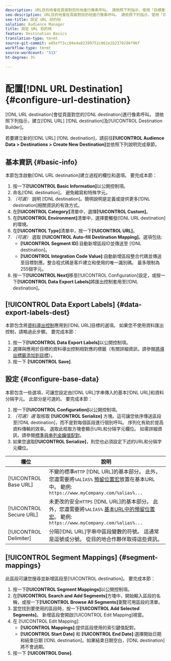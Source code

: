 ```yaml
---
description: URL目的地會從頁面對目的地進行像素呼叫。 請依照下列指示，使用「目標產生器」建立URL目標。
seo-description: URL目的地會從頁面對目的地進行像素呼叫。 請依照下列指示，使用「目標產生器」建立URL目標。
seo-title: 設定 URL 目的地
solution: Audience Manager
title: 設定 URL 目的地
feature: Destination Basics
translation-type: tm+mt
source-git-commit: e05eff3cc04e4a82399752c862e2b2370286f96f
workflow-type: tm+mt
source-wordcount: '513'
ht-degree: 3%

---
```




# 配置[!DNL URL Destination] {#configure-url-destination}

[!DNL URL destination]會從頁面對您的[!DNL destination]進行像素呼叫。 請依照下列指示，建立[!DNL URL] [!DNL destination]及[!UICONTROL Destination Builder]。

<!-- create-url-destination.xml -->

若要建立新的[!DNL URL] [!DNL destination]，請前往&#x200B;**[!UICONTROL Audience Data > Destinations > Create New Destination]**&#x200B;並依照下列說明完成章節。

## 基本資訊 {#basic-info}

本節包含啟動[!DNL URL destination]建立過程的欄位和選項。 要完成本節：

1. 按一下&#x200B;**[!UICONTROL Basic Information]**&#x200B;以公開控制項。
2. 命名[!DNL destination]。 避免縮寫和特殊字元。
3. *（可選）* 說明 [!DNL destination]。簡明說明是定義或提供更多[!DNL destination]相關資訊的有效方式。
4. 在&#x200B;**[!UICONTROL Category]**&#x200B;清單中，選擇&#x200B;**[!UICONTROL Custom]**。
5. 在&#x200B;**[!UICONTROL Environment]**&#x200B;清單中，選擇要觸發[!DNL URL destination]的環境。
6. 在&#x200B;**[!UICONTROL Type]**&#x200B;清單中，按一下&#x200B;**[!UICONTROL URL]**。
7. *（可選）* 選取 **[!UICONTROL Auto-fill Destination Mapping]**。選項包括:
   * **[!UICONTROL Segment ID]**:自動新增區段ID並傳送至 [!DNL destination]。
   * **[!UICONTROL Integration Code Value]**:自動新增區段整合代碼並傳送至目標對應。整合程式碼是客戶建立和使用的唯一識別碼。 最多限制為255個字元。
8. 按一下&#x200B;**[!UICONTROL Next]**&#x200B;移至[!UICONTROL Configuration]設定，或按一下&#x200B;**[!UICONTROL Data Export Labels]**&#x200B;將匯出控制套用至[!DNL destination]。

## [!UICONTROL Data Export Labels] {#data-export-labels-dest}

本節包含將[資料導出控制](../../features/data-export-controls.md)應用到[!DNL URL]目標的選項。 如果您不使用資料匯出控制，請略過此步驟。 要完成本節：

1. 按一下&#x200B;**[!UICONTROL Data Export Labels]**&#x200B;以公開控制項。
2. 選擇與應用於目標的資料導出控制相對應的標籤（有關詳細資訊，請參閱[將導出標籤添加到目標](/help/using/features/destinations/add-data-export-labels.md)）。
3. 按一下 **[!UICONTROL Save]**.

## 設定 {#configure-base-data}

本節包含一些選項，可讓您設定由[!DNL URL]字串傳入的基本[!DNL URL]和資料分隔字元。 此部分是可選的。 要完成本節：

1. 按一下&#x200B;**[!UICONTROL Configuration]**&#x200B;以公開控制項。
1. *（可選）選* 取核取 **[!UICONTROL Serialize]** 方塊。這可讓您依序傳送區段至[!DNL destination]，而不是對每個區段進行個別呼叫。 序列化有助於提高資料傳輸的效率。 選取此核取方塊會顯示URL和分隔字元欄位。 如需詳細資訊，請參閱[標準與串列金鑰值配對](../../features/destinations/key-value-pairs.md)。
1. 如果您選取&#x200B;**[!UICONTROL Serialize]**，則您也必須設定下述的URL和分隔字元欄位。

| 欄位 | 說明 |
|--- |--- |
| [!UICONTROL Base URL] | 不變的標準`HTTP` [!DNL URL]的基本部分。 此外，您還需要將`%ALIAS%` [預留位置宏](../../features/destinations/destination-macros.md#destination-macros-defined)放置在基本URL中。 範例: `https://www.myCompany.com/%alias%...` |
| [!UICONTROL Secure URL] | 未更改的安全`HTTPS` [!DNL URL]的基本部分。 此外，您還需要將`%ALIAS%`   [基本URL中的預留位置宏](../../features/destinations/destination-macros.md#destination-macros-defined)。 範例: `https://www.myCompany.com/%alias%...` |
| [!UICONTROL Delimiter] | 分隔[!DNL URL]字串中區段變數的符號。 這通常是逗號或分號。 從目的地合作夥伴取得這些資訊。 |

## [!UICONTROL Segment Mappings] {#segment-mappings}

此區段可讓您搜尋並新增區段至[!UICONTROL destination]。 要完成本節：

1. 按一下&#x200B;**[!UICONTROL Segment Mappings]**&#x200B;以公開控制項。
1. 在&#x200B;**[!UICONTROL Search and Add Segments]**&#x200B;方塊中，開始輸入區段的名稱，或按一下&#x200B;**[!UICONTROL Browse All Segments]**&#x200B;瀏覽可用區段的清單。
1. 當您找到要使用的區段時，按一下&#x200B;**[!UICONTROL Add Selected Segments]**。 新增區段會開啟[!UICONTROL Edit Mapping]視窗。
1. 在 [!UICONTROL Edit Mapping]:
   * **[!UICONTROL Mappings]**:提供區段使用的索引鍵值配對。
   * **[!UICONTROL Start Date]** 和 **[!UICONTROL End Date]**:選擇開始日期和結束日期 [!DNL destination]。如果結束日期空白，[!DNL destination]將不會過期。
1. 按一下 **[!UICONTROL Done]**.
